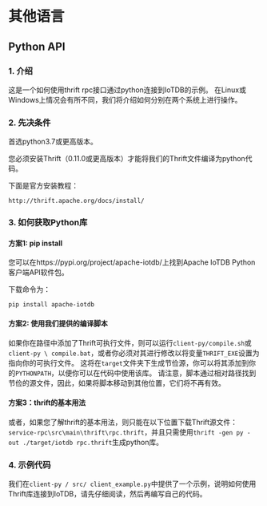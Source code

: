 <!--

    Licensed to the Apache Software Foundation (ASF) under one
    or more contributor license agreements.  See the NOTICE file
    distributed with this work for additional information
    regarding copyright ownership.  The ASF licenses this file
    to you under the Apache License, Version 2.0 (the
    "License"); you may not use this file except in compliance
    with the License.  You may obtain a copy of the License at
    
        http://www.apache.org/licenses/LICENSE-2.0
    
    Unless required by applicable law or agreed to in writing,
    software distributed under the License is distributed on an
    "AS IS" BASIS, WITHOUT WARRANTIES OR CONDITIONS OF ANY
    KIND, either express or implied.  See the License for the
    specific language governing permissions and limitations
    under the License.

-->

# 其他语言

## Python API

### 1. 介绍

这是一个如何使用thrift rpc接口通过python连接到IoTDB的示例。 在Linux或Windows上情况会有所不同，我们将介绍如何分别在两个系统上进行操作。

### 2. 先决条件

首选python3.7或更高版本。

您必须安装Thrift（0.11.0或更高版本）才能将我们的Thrift文件编译为python代码。 

下面是官方安装教程：

```
http://thrift.apache.org/docs/install/
```

### 3. 如何获取Python库

#### 方案1: pip install

您可以在https://pypi.org/project/apache-iotdb/上找到Apache IoTDB Python客户端API软件包。

下载命令为：

```
pip install apache-iotdb
```

#### 方案2: 使用我们提供的编译脚本

如果你在路径中添加了Thrift可执行文件，则可以运行`client-py/compile.sh`或
  `client-py \ compile.bat`，或者你必须对其进行修改以将变量`THRIFT_EXE`设置为指向你的可执行文件。 这将在`target`文件夹下生成节俭源，你可以将其添加到你的`PYTHONPATH`，以便你可以在代码中使用该库。 请注意，脚本通过相对路径找到节俭的源文件，因此，如果将脚本移动到其他位置，它们将不再有效。

#### 方案3：thrift的基本用法

或者，如果您了解thrift的基本用法，则只能在以下位置下载Thrift源文件：
`service-rpc\src\main\thrift\rpc.thrift`，并且只需使用`thrift -gen py -out ./target/iotdb rpc.thrift`生成python库。

### 4. 示例代码

我们在`client-py / src/ client_example.py`中提供了一个示例，说明如何使用Thrift库连接到IoTDB，请先仔细阅读，然后再编写自己的代码。

